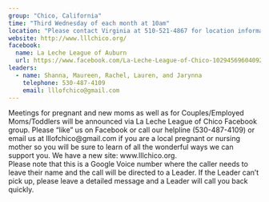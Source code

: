 ```yaml
---
group: "Chico, California"
time: "Third Wednesday of each month at 10am"
location: "Please contact Virginia at 510-521-4867 for location information."
website: http://www.lllchico.org/
facebook: 
  name: La Leche League of Auburn
  url: https://www.facebook.com/La-Leche-League-of-Chico-1029456960409221
leaders:
  - name: Shanna, Maureen, Rachel, Lauren, and Jarynna
    telephone: 530-487-4109
    email: lllofchico@gmail.com
---
```

<div>
    <div>
        Meetings for pregnant and new moms as well as for Couples/Employed Moms/Toddlers will be announced via La Leche League of Chico Facebook group.  Please “like” us on Facebook or call our helpline (530-487-4109) or email us at lllofchico@gmail.com if you are a local pregnant or nursing mother so you will be sure to learn of all the wonderful ways we can support you. We have a new site: www.lllchico.org.
    </div>
    <div>
        Please note that this is a Google Voice number where the caller needs to leave their name and the call will be directed to a Leader. If the Leader can’t pick up, please leave a detailed message and a Leader will call you back quickly.
    </div>
</div>